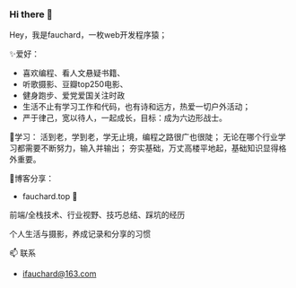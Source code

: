 ### Hi there 👋

Hey，我是fauchard，一枚web开发程序猿；

✨爱好：
- 喜欢编程、看人文悬疑书籍、
- 听歌摄影、豆瓣top250电影、
- 健身跑步、爱党爱国关注时政
- 生活不止有学习工作和代码，也有诗和远方，热爱一切户外活动；
- 严于律己，宽以待人，一起成长，目标：成为六边形战士。

🎇学习：
活到老，学到老，学无止境，编程之路很广也很陡；
无论在哪个行业学习都需要不断努力，输入并输出；
夯实基础，万丈高楼平地起，基础知识显得格外重要。

🎈博客分享：
- fauchard.top  🌱

前端/全栈技术、行业视野、技巧总结、踩坑的经历

个人生活与摄影，养成记录和分享的习惯

📫 联系
- ifauchard@163.com

